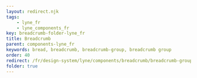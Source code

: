 ```yaml
---
layout: redirect.njk
tags: 
    - lyne_fr
    - lyne_components_fr
key: breadcrumb-folder-lyne_fr
title: Breadcrumb
parent: components-lyne_fr
keywords: bread, breadcrumb, breadcrumb-group, breadcrumb group
order: 40
redirect: /fr/design-system/lyne/components/breadcrumb/breadcrumb-group/
folder: true
---
```

